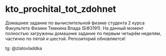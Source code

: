 # kto_prochital_tot_zdohnet
Домашнее задание по вычислительной физике студента 2 курса Факультета Физики Темкина Влада (БФЗ191).
На данный момент полностью загружены домашние задание по первым четырём неделям, частично по пятой и шестой.
Репозиторий обновляется!

tg: @zlatovladdka
